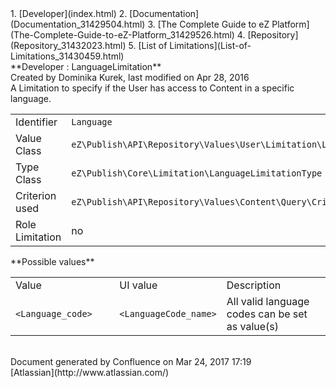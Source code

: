 <div id="page">
<div id="main" class="aui-page-panel">
<div id="main-header">
<div id="breadcrumb-section">
1.  [Developer](index.html)
2.  [Documentation](Documentation_31429504.html)
3.  [The Complete Guide to eZ Platform](The-Complete-Guide-to-eZ-Platform_31429526.html)
4.  [Repository](Repository_31432023.html)
5.  [List of Limitations](List-of-Limitations_31430459.html)

</div>
**Developer : LanguageLimitation**

</div>
<div id="content" class="view">
<div class="page-metadata">
Created by Dominika Kurek, last modified on Apr 28, 2016

</div>
<div id="main-content" class="wiki-content group">
<div class="contentLayout2">
<div class="columnLayout two-right-sidebar"
data-layout="two-right-sidebar">
<div class="cell normal" data-type="normal">
<div class="innerCell">
A Limitation to specify if the User has access to Content in a specific language.

<div class="table-wrap">
<table>
<colgroup>
<col width="20%" />
<col width="79%" />
</colgroup>
<tbody>
<tr class="odd">
<td align="left">Identifier</td>
<td align="left"><code>Language</code></td>
</tr>
<tr class="even">
<td align="left">Value Class</td>
<td align="left"><code>eZ\Publish\API\Repository\Values\User\Limitation\LanguageLimitation</code></td>
</tr>
<tr class="odd">
<td align="left">Type Class</td>
<td align="left"><code>eZ\Publish\Core\Limitation\LanguageLimitationType</code></td>
</tr>
<tr class="even">
<td align="left">Criterion used</td>
<td align="left"><code>eZ\Publish\API\Repository\Values\Content\Query\Criterion\LanguageCode</code></td>
</tr>
<tr class="odd">
<td align="left">Role Limitation</td>
<td align="left">no</td>
</tr>
</tbody>
</table>

</div>
**Possible values**

<div class="table-wrap">
<table>
<colgroup>
<col width="33%" />
<col width="33%" />
<col width="33%" />
</colgroup>
<tbody>
<tr class="odd">
<td align="left">Value</td>
<td align="left">UI value</td>
<td align="left">Description</td>
</tr>
<tr class="even">
<td align="left"><code>&lt;Language_code&gt;</code></td>
<td align="left"><code>&lt;LanguageCode_name&gt;</code></td>
<td align="left">All valid language codes can be set as value(s)</td>
</tr>
</tbody>
</table>

</div>
</div>
</div>
<div class="cell aside" data-type="aside">
<div class="innerCell">
 

</div>
</div>
</div>
</div>
</div>
</div>
</div>
<div id="footer" role="contentinfo">
<div class="section footer-body">
Document generated by Confluence on Mar 24, 2017 17:19

<div id="footer-logo">
[Atlassian](http://www.atlassian.com/)

</div>
</div>
</div>
</div>

